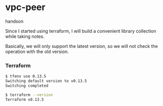 # vpc-peer
handson

Since I started using terraform, I will build a convenient library collection while taking notes.

Basically, we will only support the latest version, so we will not check the operation with the old version.

### Terraform　

``` bash
$ tfenv use 0.13.5
Switching default version to v0.13.5
Switching completed

$ terraform --version
Terraform v0.13.5
```
